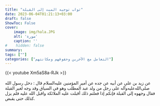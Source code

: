 ```yaml
---
title: "ثواب توجيه الميت إلى القبلة"
date: 2023-06-04T01:21:13+03:00
draft: false
ShowToc: False
cover:
    image: img/hala.JPG
    alt: 'صورة'
    caption: ''
#    hidden: false
summary: 
tags: [""]
categories: ["التعامل مع الآخرين وحقوقهم ومكانتهم"]
---
```

{{< youtube Xm5aS8a-RJk >}}  
 <br>
عن زيد بن علي عن أبيه عن جده عن أمير المؤمنين عليه‌السلام
قال : دخل رسول الله صلى‌الله‌عليه‌وآله على رجل من ولد عبد المطلب وهو في السياق
وقد وجه لغير القبلة فقال وجهوه إلى القبلة فإنكم إذا فعلتم ذلك أقبلت
عليه الملائكة واقبل الله عليه فلم يزل كذلك حتى يقبض.



